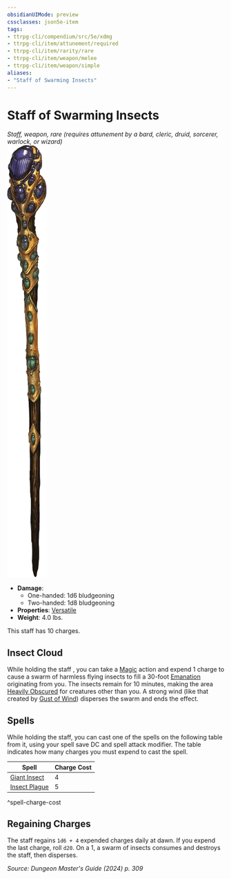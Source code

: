 ```yaml
---
obsidianUIMode: preview
cssclasses: json5e-item
tags:
- ttrpg-cli/compendium/src/5e/xdmg
- ttrpg-cli/item/attunement/required
- ttrpg-cli/item/rarity/rare
- ttrpg-cli/item/weapon/melee
- ttrpg-cli/item/weapon/simple
aliases: 
- "Staff of Swarming Insects"
---
```

# Staff of Swarming Insects
*Staff, weapon, rare (requires attunement by a bard, cleric, druid, sorcerer, warlock, or wizard)*  
![](Misc%20Files/CLI/compendium/items/img/staff-of-swarming-insects.webp#right)

- **Damage**:
  - One-handed: 1d6 bludgeoning
  - Two-handed: 1d8 bludgeoning
- **Properties**: [Versatile](Misc%20Files/CLI/rules/item-properties.md#Versatile)
- **Weight**: 4.0 lbs.

This staff has 10 charges.

## Insect Cloud

While holding the staff , you can take a [Magic](Misc%20Files/CLI/rules/actions.md#Magic) action and expend 1 charge to cause a swarm of harmless flying insects to fill a 30-foot [Emanation](Misc%20Files/CLI/rules/variant-rules/emanation-area-of-effect-xphb.md) originating from you. The insects remain for 10 minutes, making the area [Heavily Obscured](Misc%20Files/CLI/rules/variant-rules/heavily-obscured-xphb.md) for creatures other than you. A strong wind (like that created by [Gust of Wind](Misc%20Files/CLI/compendium/spells/gust-of-wind-xphb.md)) disperses the swarm and ends the effect.

## Spells

While holding the staff, you can cast one of the spells on the following table from it, using your spell save DC and spell attack modifier. The table indicates how many charges you must expend to cast the spell.

| Spell | Charge Cost |
|-------|-------------|
| [Giant Insect](Misc%20Files/CLI/compendium/spells/giant-insect-xphb.md) | 4 |
| [Insect Plague](Misc%20Files/CLI/compendium/spells/insect-plague-xphb.md) | 5 |
^spell-charge-cost

## Regaining Charges

The staff regains `1d6 + 4` expended charges daily at dawn. If you expend the last charge, roll `d20`. On a 1, a swarm of insects consumes and destroys the staff, then disperses.

*Source: Dungeon Master's Guide (2024) p. 309*